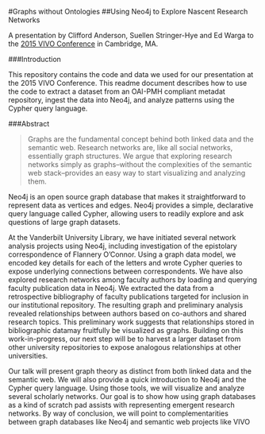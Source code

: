 #Graphs without Ontologies
##Using Neo4j to Explore Nascent Research Networks

A presentation by Clifford Anderson, Suellen Stringer-Hye and Ed Warga to the [2015 VIVO Conference](http://vivoconference.org/) in Cambridge, MA.

###Introduction

This repository contains the code and data we used for our presentation at the 2015 VIVO Conference. This readme document describes how to use the code to extract a dataset from an OAI-PMH compliant metadat repository, ingest the data into Neo4j, and analyze patterns using the Cypher query language.

###Abstract
> Graphs are the fundamental concept behind both linked data and the semantic web. Research networks are, like all social networks, essentially graph structures. We argue that exploring research networks simply as graphs–without the complexities of the semantic web stack–provides an easy way to start visualizing and analyzing them.

Neo4j is an open source graph database that makes it straightforward to represent data as vertices and edges. Neo4j provides a simple, declarative query language called Cypher, allowing users to readily explore and ask questions of large graph datasets. 

At the Vanderbilt University Library, we have initiated several network analysis projects using Neo4j, including investigation of the epistolary correspondence of Flannery O’Connor. Using a graph data model, we encoded key details for each of the letters and wrote Cypher queries to expose underlying connections between correspondents. We have also explored research networks among faculty authors by loading and querying faculty publication data in Neo4j. We extracted the data from a retrospective bibliography of faculty publications targeted for inclusion in our institutional repository. The resulting graph and preliminary analysis revealed relationships between authors based on co-authors and shared research topics. This preliminary work suggests that relationships stored in bibliographic datamay fruitfully be visualized as graphs. Building on this work-in-progress, our next step will be to harvest a larger dataset from other university repositories to expose analogous relationships at other universities. 

Our talk will present graph theory as distinct from both linked data and the semantic web. We will also provide a quick introduction to Neo4j and the Cypher query language. Using those tools, we will visualize and analyze several scholarly networks. Our goal is to show how using graph databases as a kind of scratch pad assists with representing emergent research networks. By way of conclusion, we will point to complementarities between graph databases like Neo4j and semantic web projects like VIVO

